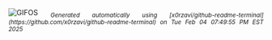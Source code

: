 <div align="justify">
<picture>
    <source media="(prefers-color-scheme: dark)" srcset="https://i.ibb.co/xS2QRG7f/output-gif.gif">
    <source media="(prefers-color-scheme: light)" srcset="https://i.ibb.co/xS2QRG7f/output-gif.gif">
    <img alt="GIFOS" src="https://i.ibb.co/xS2QRG7f/output-gif.gif">
</picture>
<sub><i>Generated automatically using [x0rzavi/github-readme-terminal](https://github.com/x0rzavi/github-readme-terminal) on Tue Feb 04 07:49:55 PM EST 2025</i></sub>
</div>

<!--  -->